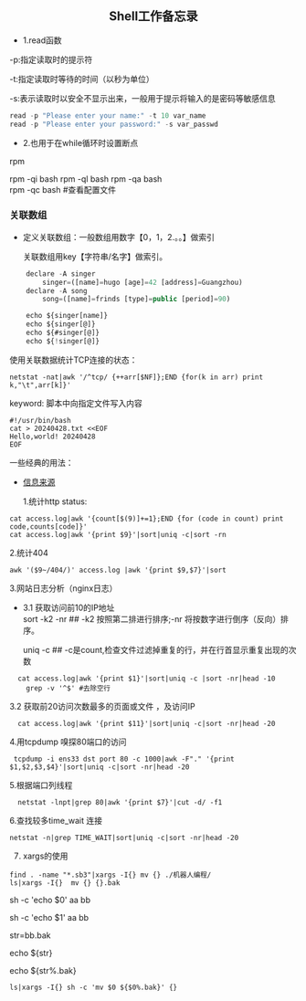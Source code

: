 ## <center>Shell工作备忘录</center>








- 1.read函数


 -p:指定读取时的提示符<p/>
 -t:指定读取时等待的时间（以秒为单位）</p>
 -s:表示读取时以安全不显示出来，一般用于提示将输入的是密码等敏感信息 </p>
```javascript
read -p "Please enter your name:" -t 10 var_name  
read -p "Please enter your password:" -s var_passwd
```


- 2.也用于在while循环时设置断点


rpm 

rpm -qi bash
rpm -ql bash
rpm -qa bash	
rpm -qc bash #查看配置文件


### 关联数组

* 定义关联数组：一般数组用数字【0，1，2.。。】做索引 </p>
            关联数组用key【字符串/名字】做索引。

``` javascript
	declare -A singer
		singer=([name]=hugo [age]=42 [address]=Guangzhou)
	declare -A song
		song=([name]=frinds [type]=public [period]=90)

	echo ${singer[name]}
	echo ${singer[@]}
	echo ${#singer[@]}
	echo ${!singer[@]}

```
使用关联数据统计TCP连接的状态：
``` 
netstat -nat|awk '/^tcp/ {++arr[$NF]};END {for(k in arr) print k,"\t",arr[k]}' 
```


keyword: 脚本中向指定文件写入内容
```
#!/usr/bin/bash
cat > 20240428.txt <<EOF
Hello,world! 20240428
EOF
```
一些经典的用法：
* [信息来源](https://blog.csdn.net/m0_52165864/article/details/126291551) </p>
1.统计http status:
```
cat access.log|awk '{count[$(9)]+=1};END {for (code in count) print code,counts[code]}'
cat access.log|awk '{print $9}'|sort|uniq -c|sort -rn
```
2.统计404
```
awk '($9~/404/)' access.log |awk '{print $9,$7}'|sort
```
3.网站日志分析（nginx日志）
 - 3.1 获取访问前10的IP地址 <br>
  	sort -k2 -nr ## -k2 按照第二排进行排序;-nr 将按数字进行倒序（反向）排序。</p>
  	uniq -c ## -c是count,检查文件过滤掉重复的行，并在行首显示重复出现的次数 </p>
```
  cat access.log|awk '{print $1}'|sort|uniq -c |sort -nr|head -10
  	grep -v '^$' #去除空行
```
  3.2 获取前20访问次数最多的页面或文件 ，及访问IP
```
  cat access.log|awk '{print $11}'|sort|uniq -c|sort -nr|head -20
```
 4.用tcpdump 嗅探80端口的访问
``` 
 tcpdump -i ens33 dst port 80 -c 1000|awk -F"." '{print $1,$2,$3,$4}'|sort|uniq -c|sort -nr|head -20
``` 
5.根据端口列线程
```
  netstat -lnpt|grep 80|awk '{print $7}'|cut -d/ -f1
``` 
6.查找较多time_wait 连接
``` 
netstat -n|grep TIME_WAIT|sort|uniq -c|sort -nr|head -20
```

7. xargs的使用
```
find . -name "*.sb3"|xargs -I{} mv {} ./机器人编程/
ls|xargs -I{}  mv {} {}.bak
```
sh -c 'echo $0' aa bb 

sh -c 'echo $1' aa bb

str=bb.bak

echo ${str}

echo ${str%.bak}
```
ls|xargs -I{} sh -c 'mv $0 ${$0%.bak}' {}
```






